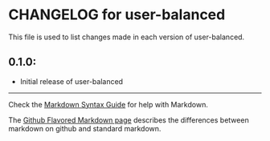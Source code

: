 # CHANGELOG for user-balanced

This file is used to list changes made in each version of user-balanced.

## 0.1.0:

* Initial release of user-balanced

- - -
Check the [Markdown Syntax Guide](http://daringfireball.net/projects/markdown/syntax) for help with Markdown.

The [Github Flavored Markdown page](http://github.github.com/github-flavored-markdown/) describes the differences between markdown on github and standard markdown.

